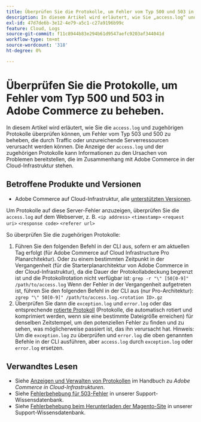 ```yaml
---
title: Überprüfen Sie die Protokolle, um Fehler vom Typ 500 und 503 in Adobe Commerce zu beheben.
description: In diesem Artikel wird erläutert, wie Sie „access.log“ und die zugehörigen Protokolle überprüfen können, um 503- und 500-Fehler zu beheben, die durch Traffic oder unzureichende Server-Ressourcen verursacht werden können. Die Anzeige von „access.log“ und zugehörigen Protokollen kann Informationen darüber liefern, was möglicherweise Probleme verursacht, die mit Adobe Commerce in der Cloud-Infrastruktur zusammenhängen.
exl-id: 47d7de6b-3e12-4e79-a5c1-c27a9196b99c
feature: Cloud, Logs
source-git-commit: f11c8944b83e294b61d9547aefc9203af344041d
workflow-type: tm+mt
source-wordcount: '318'
ht-degree: 0%

---
```


# Überprüfen Sie die Protokolle, um Fehler vom Typ 500 und 503 in Adobe Commerce zu beheben.

In diesem Artikel wird erläutert, wie Sie die `access.log` und zugehörigen Protokolle überprüfen können, um Fehler vom Typ 503 und 500 zu beheben, die durch Traffic oder unzureichende Serverressourcen verursacht werden können. Die Anzeige der `access.log` und der zugehörigen Protokolle kann Informationen zu den Ursachen von Problemen bereitstellen, die im Zusammenhang mit Adobe Commerce in der Cloud-Infrastruktur stehen.

<!--
Bob - not in TOC
-->

## Betroffene Produkte und Versionen

* Adobe Commerce auf Cloud-Infrastruktur, alle [unterstützten Versionen](https://experienceleague.adobe.com/docs/commerce-operations/release/planning/lifecycle-policy.html?lang=de).

Um Protokolle auf diese Server-Fehler anzuzeigen, überprüfen Sie die `access.log` auf dem Webserver, z. B. `<ip address>` `<timestamp>` `<request uri>` `<response code>` `<referer url>`

So überprüfen Sie die zugehörigen Protokolle:

1. Führen Sie den folgenden Befehl in der CLI aus, sofern er am aktuellen Tag erfolgt (für Adobe Commerce auf Cloud Infrastructure Pro Planarchitektur). Oder zu einem bestimmten Zeitpunkt in der Vergangenheit (für die Starterplanarchitektur von Adobe Commerce in der Cloud-Infrastruktur), da die Dauer der Protokollabdeckung begrenzt ist und die Protokollrotation nicht verfügbar ist: `grep -r "\" [50[0-9]" /path/to/access.log` Wenn der Fehler in der Vergangenheit aufgetreten ist, führen Sie den folgenden Befehl in der CLI aus (nur Pro-Architektur): `zgrep "\" 50[0-9]" /path/to/access.log.<rotation ID>.gz`
1. Überprüfen Sie dann die `exception.log` und `error.log` oder das entsprechende [rotierte Protokoll](https://experienceleague.adobe.com/docs/commerce-operations/installation-guide/next-steps/configuration.html?lang=de#log-rotation) (Protokolle, die automatisch rotiert und komprimiert werden, wenn sie eine bestimmte Dateigröße erreichen) für denselben Zeitstempel, um den potenziellen Fehler zu finden und zu sehen, was möglicherweise passiert ist, das ihn verursacht hat. Hinweis: Um die `exception.log` zu überprüfen und `error.log` die oben genannten Befehle in der CLI ausführen, aber `access.log` durch `exception.log` oder `error.log` ersetzen.

## Verwandtes Lesen

* Siehe [Anzeigen und Verwalten von Protokollen](https://experienceleague.adobe.com/docs/commerce-cloud-service/user-guide/develop/test/log-locations.html?lang=de) im Handbuch zu *Adobe Commerce in Cloud-Infrastrukturen*.
* Siehe [Fehlerbehebung für 503-Fehler](/help/troubleshooting/miscellaneous/troubleshooting-503-errors.md) in unserer Support-Wissensdatenbank.
* Siehe [Fehlerbehebung beim Herunterladen der Magento-Site](/help/troubleshooting/site-down-or-unresponsive/magento-site-down-troubleshooter.md) in unserer Support-Wissensdatenbank.
